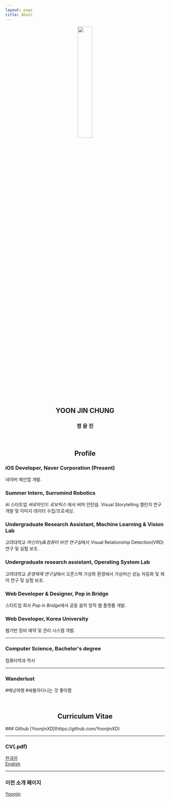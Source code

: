 ```yaml
---
layout: page
title: About
---
```



<center><img src="{{site.url}}/public/images/about/chick.png" width="30%" height="30%"></center>
<center><h2 class="underline">YOON JIN CHUNG</h2></center>
<center><h3> 정 윤 진 </h3></center>

<br>
<center><h2 class="green">Profile</h2></center>

### iOS Developer, Naver Corporation **(Present)**
네이버 메인앱 개발.

### Summer Intern, Surromind Robotics
AI 스타트업 *써로마인드 로보틱스* 에서 써머 인턴쉽.
Visual Storytelling 챌린지 연구개발 및 이미지 데이터 수집/프로세싱.

### Undergraduate Research Assistant, Machine Learning & Vision Lab
고려대학교 *머신러닝&컴퓨터 비전 연구실*에서 Visual Relationship Detection(VRD) 연구 및 실험 보조.

### Undergraduate research assistant, Operating System Lab
고려대학교 *운영체제 연구실*에서 오픈스택 가상화 환경에서 가상머신 성능 차등화 및 제어 연구 및 실험 보조.

### Web Developer & Designer, Pop in Bridge
스타트업 회사 *Pop in Bridge*에서 공동 음악 창작 웹 플랫폼 개발.

### Web Developer, Korea University
웹기반 장비 예약 및 관리 시스템 개발.

---

### Computer Science, Bachelor's degree
컴퓨터학과 학사

---

### Wanderlust
#배낭여행 #싸돌아다니는 것 좋아함


<br>
<center><h2 class="green">Curriculum Vitae</h2></center>
### Github
[YoonjinXD](https://github.com/YoonjinXD)

---

### CV(.pdf)
[한국어]({{site.url}}/data/document/CV_Yoonjin_Chung_korean.pdf) <br>
[English]({{site.url}}/data/document/CV_Yoonjin_Chung_eng.pdf)

---

### 이전 소개 페이지
[Yoonjin](https://yoonjinxd.github.io/Yoonjin/)
